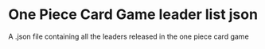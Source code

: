 # One Piece Card Game leader list json
A .json file containing all the leaders released in the one piece card game
